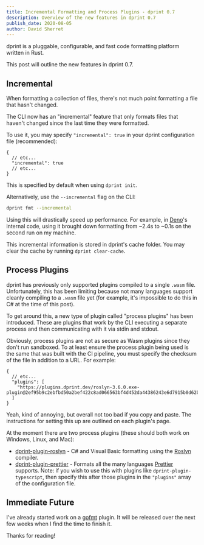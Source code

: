 ```yaml
---
title: Incremental Formatting and Process Plugins - dprint 0.7
description: Overview of the new features in dprint 0.7
publish_date: 2020-08-05
author: David Sherret
---
```


dprint is a pluggable, configurable, and fast code formatting platform written in Rust.

This post will outline the new features in dprint 0.7.

## Incremental

When formatting a collection of files, there's not much point formatting a file that hasn't changed.

The CLI now has an "incremental" feature that only formats files that haven't changed since the last time they were formatted.

To use it, you may specify `"incremental": true` in your dprint configuration file (recommended):

```jsonc
{
  // etc...
  "incremental": true
  // etc...
}
```

This is specified by default when using `dprint init`.

Alternatively, use the `--incremental` flag on the CLI:

```bash
dprint fmt --incremental
```

Using this will drastically speed up performance. For example, in [Deno](https://github.com/denoland/deno)'s internal code, using it brought down formatting from ~2.4s to ~0.1s on the second run on my machine.

This incremental information is stored in dprint's cache folder. You may clear the cache by running `dprint clear-cache`.

## Process Plugins

dprint has previously only supported plugins compiled to a single `.wasm` file. Unfortunately, this has been limiting because not many languages support cleanly compiling to a `.wasm` file yet (for example, it's impossible to do this in C# at the time of this post).

To get around this, a new type of plugin called "process plugins" has been introduced. These are plugins that work by the CLI executing a separate process and then communicating with it via stdin and stdout.

Obviously, process plugins are not as secure as Wasm plugins since they don't run sandboxed. To at least ensure the process plugin being used is the same that was built with the CI pipeline, you must specify the checksum of the file in addition to a URL. For example:

```jsonc
{
  // etc...
  "plugins": [
    "https://plugins.dprint.dev/roslyn-3.6.0.exe-plugin@2ef95b9c2ebfbd50a2bef422c8ad066563bf4d452da44386243e6d7915b0d62b"
  ]
}
```

Yeah, kind of annoying, but overall not too bad if you copy and paste. The instructions for setting this up are outlined on each plugin's page.

At the moment there are two process plugins (these should both work on Windows, Linux, and Mac):

- [dprint-plugin-roslyn](https://github.com/dprint/dprint-plugin-roslyn) - C# and Visual Basic formatting using the [Roslyn](https://github.com/dotnet/roslyn) compiler.
- [dprint-plugin-prettier](https://github.com/dprint/dprint-plugin-prettier) - Formats all the many languages [Prettier](https://prettier.io) supports. Note: if you wish to use this with plugins like `dprint-plugin-typescript`, then specify this after those plugins in the `"plugins"` array of the configuration file.

## Immediate Future

I've already started work on a [gofmt](https://golang.org/cmd/gofmt/) plugin. It will be released over the next few weeks when I find the time to finish it.

Thanks for reading!
